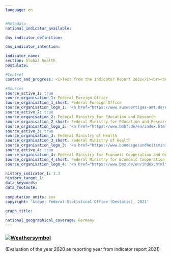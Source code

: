 ```yaml
---
language: en    


#Metadata    
national_indicator_available:     

dns_indicator_definition:     

dns_indicator_intention:     

indicator_name:     
section: Global health    
postulate:     

#Content    
content_and_progress: <i>Text from the Indicator Report 2021</i><br><br>xxx    

#Sources    
source_active_1: true
source_organisation_1: Federal Foreign Office
source_organisation_1_short: Federal Foreign Office
source_organisation_logo_1: '<a href="https://www.auswaertiges-amt.de/en"><img src="https://g205sdgs.github.io/sdg-indicators/public/logosEn/aa.png" alt=" Federal Foreign Office" title="Click here to visit the homepage of the organization" style="border: transparent"/></a>'
source_active_2: true
source_organisation_2: Federal Ministry for Education and Research
source_organisation_2_short: Federal Ministry for Education and Research (BMBF)
source_organisation_logo_2: '<a href="https://www.bmbf.de/en/index.html"><img src="https://g205sdgs.github.io/sdg-indicators/public/logosEn/bmbf.png" alt=" Federal Ministry for Education and Research (BMBF)" title="Click here to visit the homepage of the organization" style="border: transparent"/></a>'
source_active_3: true
source_organisation_3: Federal Ministry of Health
source_organisation_3_short: Federal Ministry of Health
source_organisation_logo_3: '<a href="https://www.bundesgesundheitsministerium.de/en/en.html"><img src="https://g205sdgs.github.io/sdg-indicators/public/logosEn/bmfg.png" alt=" Federal Ministry of Health" title="Click here to visit the homepage of the organization" style="border: transparent"/></a>'
source_active_4: true
source_organisation_4: Federal Ministry for Economic Cooperation and Development (BMZ)
source_organisation_4_short: Federal Ministry for Economic Cooperation and Development
source_organisation_logo_4: '<a href="https://www.bmz.de/en/index.html"><img src="https://g205sdgs.github.io/sdg-indicators/public/logosEn/bmz.png" alt=" Federal Ministry for Economic Cooperation and Development" title="Click here to visit the homepage of the organization" style="border: transparent"/></a>'    

history_indicator_1: 3.3                     
history_target_1:      
data_keywords:    
data_footnote:     
    
computation_units: xxx    
copyright: '&copy; Federal Statistical Office (Destatis), 2021'    

graph_title:     

national_geographical_coverage: Germany    
---    
```

<div>
  <div class="my-header">
    <h3>
      <a href="https://sustainabledevelopment-deutschland.github.io/en/status/"><img src="https://g205sdgs.github.io/sdg-indicators/public/Wettersymbole/Sonne.png" title="If the trend continues, the target value will be met or the difference between the target value and the current value will be less than 5&nbsp;%" alt="Weathersymbol" />
      </a>
    </h3>
  </div>
  <div class="my-header-note">
    <span> (Evaluation of the year 2020 as reporting year from indicator report 2021)</span>
  </div>
</div>